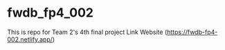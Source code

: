 # fwdb_fp4_002
This is repo for Team 2's 4th final project 
Link Website (https://fwdb-fp4-002.netlify.app/)